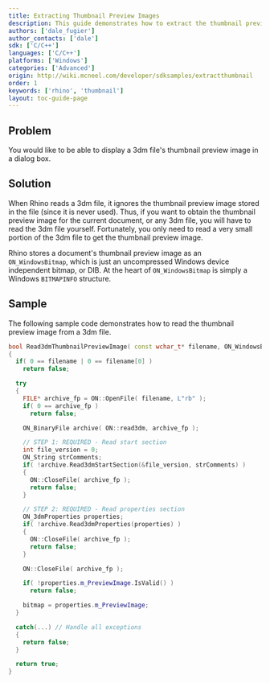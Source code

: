 ```yaml
---
title: Extracting Thumbnail Preview Images
description: This guide demonstrates how to extract the thumbnail preview image from a 3dm file using C/C++.
authors: ['dale_fugier']
author_contacts: ['dale']
sdk: ['C/C++']
languages: ['C/C++']
platforms: ['Windows']
categories: ['Advanced']
origin: http://wiki.mcneel.com/developer/sdksamples/extractthumbnail
order: 1
keywords: ['rhino', 'thumbnail']
layout: toc-guide-page
---
```


 
## Problem

You would like to be able to display a 3dm file's thumbnail preview image in a dialog box.

## Solution

When Rhino reads a 3dm file, it ignores the thumbnail preview image stored in the file (since it is never used).  Thus, if you want to obtain the thumbnail preview image for the current document, or any 3dm file, you will have to read the 3dm file yourself.  Fortunately, you only need to read a very small portion of the 3dm file to get the thumbnail preview image.

Rhino stores a document's thumbnail preview image as an `ON_WindowsBitmap`, which is just an uncompressed Windows device independent bitmap, or DIB. At the heart of `ON_WindowsBitmap` is simply a Windows `BITMAPINFO` structure.

## Sample

The following sample code demonstrates how to read the thumbnail preview image from a 3dm file.

```cpp
bool Read3dmThumbnailPreviewImage( const wchar_t* filename, ON_WindowsBitmap& bitmap )
{
  if( 0 == filename | 0 == filename[0] )
    return false;

  try
  {
    FILE* archive_fp = ON::OpenFile( filename, L"rb" );
    if( 0 == archive_fp )
      return false;

    ON_BinaryFile archive( ON::read3dm, archive_fp );

    // STEP 1: REQUIRED - Read start section
    int file_version = 0;
    ON_String strComments;
    if( !archive.Read3dmStartSection(&file_version, strComments) )
    {
      ON::CloseFile( archive_fp );
      return false;
    }

    // STEP 2: REQUIRED - Read properties section
    ON_3dmProperties properties;
    if( !archive.Read3dmProperties(properties) )
    {
      ON::CloseFile( archive_fp );
      return false;
    }

    ON::CloseFile( archive_fp );

    if( !properties.m_PreviewImage.IsValid() )
      return false;

    bitmap = properties.m_PreviewImage;
  }

  catch(...) // Handle all exceptions
  {
    return false;
  }

  return true;
}
```
